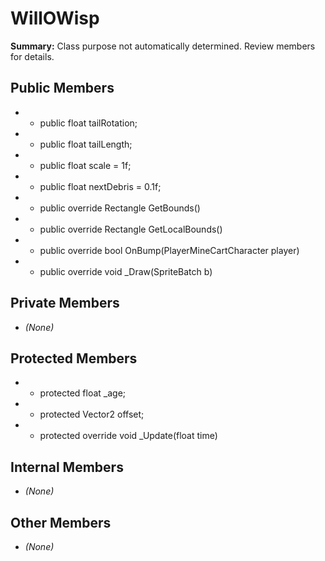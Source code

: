# WillOWisp

**Summary:** Class purpose not automatically determined. Review members for details.

## Public Members
- - public float tailRotation;
- - public float tailLength;
- - public float scale = 1f;
- - public float nextDebris = 0.1f;
- - public override Rectangle GetBounds()
- - public override Rectangle GetLocalBounds()
- - public override bool OnBump(PlayerMineCartCharacter player)
- - public override void _Draw(SpriteBatch b)

## Private Members
- *(None)*

## Protected Members
- - protected float _age;
- - protected Vector2 offset;
- - protected override void _Update(float time)

## Internal Members
- *(None)*

## Other Members
- *(None)*
